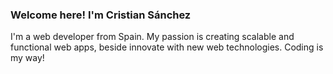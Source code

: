 ### Welcome here! I'm Cristian Sánchez
I'm a web developer from Spain. My passion is creating scalable and functional web apps, beside innovate with new web technologies. Coding is my way!


